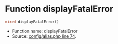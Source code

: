 Function displayFatalError
===========================





```php
mixed displayFatalError()
```

* Function name: displayFatalError
* Source: [config/alias.php line 74](https://github.com/PrestaShop/PrestaShop/blob/1.5.6.0/config/alias.php#L74).

